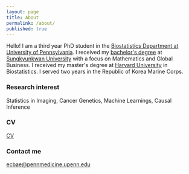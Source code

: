 ```yaml
---
layout: page
title: About
permalink: /about/
published: true
---
```


Hello! I am a third year PhD student in the [Biostatistics Department at University of Pennsylvania](https://www.dbei.med.upenn.edu/). I received my [bachelor's degree](https://www.skku.edu/eng/About/media/news.do?mode=view&articleNo=51850&article.offset=0&articleLimit=10&srSearchVal=graduation) at [Sungkyunkwan University](skku.edu) with a focus on Mathematics and Global Business. I received my master's degree at [Harvard University](harvard.edu) in Biostatistics. I served two years in the Republic of Korea Marine Corps. 

### Research interest
Statistics in Imaging, Cancer Genetics, Machine Learnings, Causal Inference

### CV
[CV](https://raw.githubusercontent.com/calebae/calebae.github.io/master/images/CV_Caleb_Bae_07112021.pdf)

### Contact me

[ecbae@pennmedicine.upenn.edu](mailto:ecbae@pennmedicine.upenn.edu)
